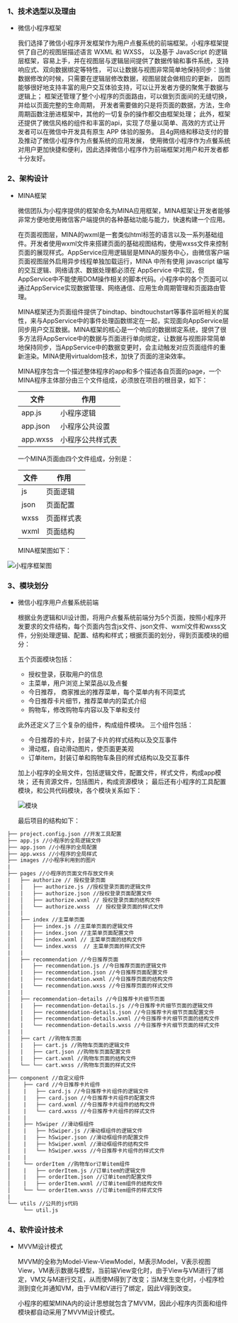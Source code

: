

### 1、技术选型以及理由

- 微信小程序框架

   我们选择了微信小程序开发框架作为用户点餐系统的前端框架。小程序框架提供了自己的视图层描述语言 WXML 和 WXSS，
   以及基于 JavaScript 的逻辑层框架，容易上手，并在视图层与逻辑层间提供了数据传输和事件系统，支持响应式、双向数据绑定等特性，
   可以让数据与视图非常简单地保持同步：当做数据修改的时候，只需要在逻辑层修改数据，视图层就会做相应的更新，
  因而能够很好地支持丰富的用户交互体验支持，可以让开发者方便的聚焦于数据与逻辑上；
  框架还管理了整个小程序的页面路由，可以做到页面间的无缝切换，并给以页面完整的生命周期，
  开发者需要做的只是将页面的数据，方法，生命周期函数注册进框架中，其他的一切复杂的操作都交由框架处理；
  此外，框架还提供了微信风格的组件和丰富的api，实现了尽量以简单、高效的方式让开发者可以在微信中开发具有原生 APP 体验的服务。
  且4g网络和移动支付的普及推动了微信小程序作为点餐系统的应用发展，
  使用微信小程序作为点餐系统对用户更加快捷和便利，因此选择微信小程序作为前端框架对用户和开发者都十分友好。


### 2、架构设计

- MINA框架
   
   微信团队为小程序提供的框架命名为MINA应用框架，MINA框架让开发者能够非常方便地使用微信客户端提供的各种基础功能与能力，快速构建一个应用。
   
   在页面视图层，MINA的wxml是一套类似html标签的语言以及一系列基础组件。开发者使用wxml文件来搭建页面的基础视图结构，使用wxss文件来控制页面的展现样式。AppService应用逻辑层是MINA的服务中心，由微信客户端页面视图层外启用异步线程单独加载运行，MINA 中所有使用 javascript 编写的交互逻辑、网络请求、数据处理都必须在 AppService 中实现，但AppService中不能使用DOM操作相关的脚本代码。小程序中的各个页面可以通过AppService实现数据管理、网络通信、应用生命周期管理和页面路由管理。
   
   MINA框架还为页面组件提供了bindtap、bindtouchstart等事件监听相关的属性，来与AppService中的事件处理函数绑定在一起，实现面向AppService层同步用户交互数据。MINA框架的核心是一个响应的数据绑定系统，提供了很多方法将AppService中的数据与页面进行单向绑定，让数据与视图非常简单地保持同步，当AppService中的数据变更时，会主动触发对应页面组件的重新渲染。MINA使用virtualdom技术，加快了页面的渲染效率。
  
   MINA程序包含一个描述整体程序的app和多个描述各自页面的page，一个MINA程序主体部分由三个文件组成，必须放在项目的根目录，如下：
  
   文件       |   作用    |
  -------     |-------    |
  app.js      |  小程序逻辑 |
  app.json    | 小程序公共设置|
  app.wxss    | 小程序公共样式表|

   一个MINA页面由四个文件组成，分别是：
  
  文件      |   作用    |
  -------     |-------    |
  js          |  页面逻辑 |
  json        | 页面配置  |
  wxss        | 页面样式表|
  wxml        | 页面结构 |
  
   MINA框架图如下：
  
![小程序框架图](http://wx3.sinaimg.cn/mw690/85eb32d8gy1fsx1xhq7dhj20n30irmxr.jpg)


### 3、模块划分
- 微信小程序用户点餐系统前端

   根据业务逻辑和UI设计图，将用户点餐系统前端分为5个页面，按照小程序开发要求的文件结构，每个页面内包含js文件、json文件、wxml文件和wxss文件，分别处理逻辑、配置、结构和样式；根据页面的划分，得到页面模块的细分：
   
   五个页面模块包括：
   
   - 授权登录，获取用户的信息
   - 主菜单，用户浏览上架菜品以及点餐
   - 今日推荐， 商家推出的推荐菜单，每个菜单内有不同菜式
   - 今日推荐卡片细节，推荐菜单内的菜式介绍
   - 购物车，修改购物车内容以及下单和支付
   
   此外还定义了三个复杂的组件，构成组件模块。
   三个组件包括：
   
   - 今日推荐的卡片，封装了卡片的样式结构以及交互事件
   - 滑动框，自动滑动图片，使页面更美观
   - 订单item，封装订单和购物车条目的样式结构以及交互事件
   
   加上小程序的全局文件，包括逻辑文件，配置文件，样式文件，构成app模块；
   还有资源文件，包括图片，构成资源模块；
   最后还有小程序的工具配置模块，和公共代码模块，各个模块关系如下：
   
   ![模块](http://wx3.sinaimg.cn/mw690/85eb32d8gy1fsx5ewujcjj20mt0g2zkk.jpg)
   
   最后项目的结构如下：
```txt
├── project.config.json //开发工具配置
├── app.js //小程序的全局逻辑文件
├── app.json //小程序的全局配置
├── app.wxss //小程序的全局样式
├── images //小程序利用到的图片
|
├── pages //小程序的页面文件存放文件夹
|   ├── authorize // 授权登录页面
│   │   ├── authorize.js //授权登录页面的逻辑文件
|   |   ├── authorize.json //授权登录页面配置文件
│   │   ├── authorize.wxml // 授权登录页面的结构文件
│   │   └── authorize.wxss  // 授权登录页面的样式文件
|   |
│   ├── index //主菜单页面
│   │   ├── index.js //主菜单页面的逻辑文件
|   |   ├── index.json //主菜单页面配置文件
│   │   ├── index.wxml // 主菜单页面的结构文件
│   │   └── index.wxss  // 主菜单页面的样式文件
|   |
│   ├── recommendation //今日推荐页面
│   |   ├── recommendation.js //今日推荐页面的逻辑文件
│   |   ├── recommendation.json //今日推荐页面配置文件
│   |   ├── recommendation.wxml //今日推荐页面的结构文件
│   |   └── recommendation.wxss //今日推荐页面的样式文件
|   |
│   ├── recommendation-details //今日推荐卡片细节页面
│   |   ├── recommendation-details.js //今日推荐卡片细节页面的逻辑文件
│   |   ├── recommendation-details.json //今日推荐卡片细节页面配置文件
│   |   ├── recommendation-details.wxml //今日推荐卡片细节页面的结构文件
│   |   └── recommendation-details.wxss //今日推荐卡片细节页面的样式文件
|   |
│   ├── cart //购物车页面
│   |   ├── cart.js //购物车页面的逻辑文件
│   |   ├── cart.json //购物车页面配置文件
│   |   ├── cart.wxml //购物车页面的结构文件
│   └── └── cart.wxss //购物车页面的样式文件
|
├── component //自定义组件
│    ├── card //今日推荐卡片组件
│    |   ├── card.js //今日推荐卡片组件的逻辑文件
│    |   ├── card.json //今日推荐卡片组件的配置文件
│    |   ├── card.wxml //今日推荐卡片组件的结构文件
│    |   └── card.wxss //今日推荐卡片组件的样式文件
|    |
|    ├── hSwiper //滑动框组件
│    |   ├── hSwiper.js //滑动框组件的逻辑文件
│    |   ├── hSwiper.json //滑动框组件的配置文件
│    |   ├── hSwiper.wxml //滑动框组件的结构文件
│    |   └── hSwiper.wxss //今日推荐卡片组件的样式文件
|    |
|    └── orderItem //购物车or订单item组件
│    |   ├── orderItem.js //订单item的逻辑文件
│    |   ├── orderItem.json //订单item的配置文件
│    |   ├── orderItem.wxml //订单item组件的结构文件
│    └── └── orderItem.wxss //订单item组件的样式文件
|
└── utils //公共的js代码
     └── util.js

```

### 4、软件设计技术

- MVVM设计模式

  MVVM的全称为Model-View-ViewModel，M表示Model，V表示视图View，VM表示数据与模型，当前端View变化时，由于View与VM进行了绑定，VM又与M进行交互，从而使M得到了改变；当M发生变化时，小程序检测到变化并通知VM，由于VM和V进行了绑定，因此V得到改变。

  小程序的框架MINA内的设计思想就包含了MVVM，因此小程序内页面和组件模块都自动采用了MVVM设计模式。
  







